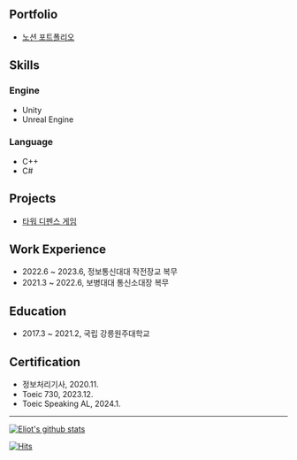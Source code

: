 ## Portfolio

 - [노션 포트폴리오](https://eliotjang.notion.site/00986d1563014726a168fb367f4eff6d?pvs=4)

## Skills 

### Engine
- Unity
- Unreal Engine

### Language 
- C++
- C#

## Projects

- [타워 디펜스 게임](https://github.com/eliotjang/tower-defense-game)

## Work Experience
- 2022.6 ~ 2023.6, 정보통신대대 작전장교 복무
- 2021.3 ~ 2022.6, 보병대대 통신소대장 복무

## Education
- 2017.3 ~ 2021.2, 국립 강릉원주대학교

## Certification
- 정보처리기사, 2020.11.
- Toeic 730, 2023.12.
- Toeic Speaking AL, 2024.1.
- - -

[![Eliot's github stats](https://github-readme-stats.vercel.app/api?username=eliotjang)](https://github.com/anuraghazra/github-readme-stats)

[![Hits](https://hits.seeyoufarm.com/api/count/incr/badge.svg?url=https%3A%2F%2Fgithub.com%2Feliotjang)](https://hits.seeyoufarm.com)
